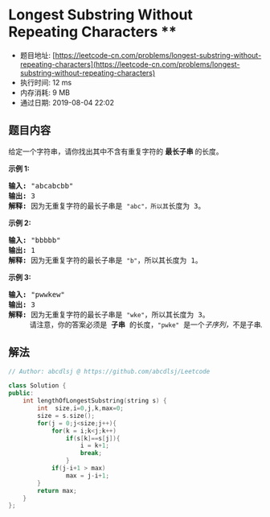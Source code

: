 # Longest Substring Without Repeating Characters **
- 题目地址: [https://leetcode-cn.com/problems/longest-substring-without-repeating-characters](https://leetcode-cn.com/problems/longest-substring-without-repeating-characters)
- 执行时间: 12 ms
- 内存消耗: 9 MB
- 通过日期: 2019-08-04 22:02

## 题目内容
<p>给定一个字符串，请你找出其中不含有重复字符的 <strong>最长子串 </strong>的长度。</p>

<p><strong>示例 1:</strong></p>

<pre><strong>输入: </strong>"abcabcbb"
<strong>输出: </strong>3 
<strong>解释:</strong> 因为无重复字符的最长子串是 <code>"abc"，所以其</code>长度为 3。
</pre>

<p><strong>示例 2:</strong></p>

<pre><strong>输入: </strong>"bbbbb"
<strong>输出: </strong>1
<strong>解释: </strong>因为无重复字符的最长子串是 <code>"b"</code>，所以其长度为 1。
</pre>

<p><strong>示例 3:</strong></p>

<pre><strong>输入: </strong>"pwwkew"
<strong>输出: </strong>3
<strong>解释: </strong>因为无重复字符的最长子串是 <code>"wke"</code>，所以其长度为 3。
     请注意，你的答案必须是 <strong>子串 </strong>的长度，<code>"pwke"</code> 是一个<em>子序列，</em>不是子串。
</pre>


## 解法
```cpp
// Author: abcdlsj @ https://github.com/abcdlsj/Leetcode

class Solution {
public:
    int lengthOfLongestSubstring(string s) {
        int  size,i=0,j,k,max=0;
        size = s.size();
        for(j = 0;j<size;j++){
            for(k = i;k<j;k++)
                if(s[k]==s[j]){
                    i = k+1;
                    break;
                }
            if(j-i+1 > max)
                max = j-i+1;
        }
        return max;
    }
};

```